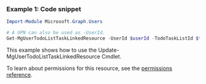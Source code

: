 ### Example 1: Code snippet

```powershellImport-Module Microsoft.Graph.Users

# A UPN can also be used as -UserId.
Get-MgUserTodoListTaskLinkedResource -UserId $userId -TodoTaskListId $todoTaskListId -TodoTaskId $todoTaskId -LinkedResourceId $linkedResourceId
```
This example shows how to use the Update-MgUserTodoListTaskLinkedResource Cmdlet.
To learn about permissions for this resource, see the [permissions reference](/graph/permissions-reference).

